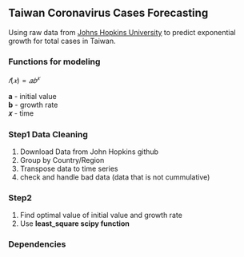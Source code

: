 ## Taiwan Coronavirus Cases Forecasting 
<p>Using raw data from <a href="https://github.com/CSSEGISandData/COVID-19" title="">Johns Hopkins University</a> to predict exponential growth for total cases in Taiwan.</p>

### Functions for modeling

$𝑓(𝑥)= 𝑎𝑏^{𝑥}$ 

<strong>a</strong> - initial value
<br>
<strong>b</strong> - growth rate
<br>
<strong>𝑥</strong> - time

### Step1 Data Cleaning
1. Download Data from John Hopkins github 
2. Group by Country/Region
3. Transpose data to time series
4. check and handle bad data (data that is not cummulative)

### Step2 
1. Find optimal value of initial value and growth rate
2. Use <strong>least_square<strong> scipy function 


### Dependencies


